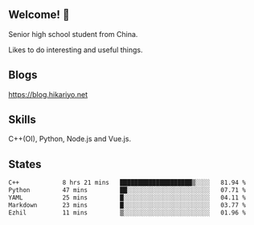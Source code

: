 ## Welcome! 👋

Senior high school student from China.

Likes to do interesting and useful things.

## Blogs

https://blog.hikariyo.net

## Skills

C++(OI), Python, Node.js and Vue.js.

## States

<!--START_SECTION:waka-->

```txt
C++            8 hrs 21 mins   ████████████████████▒░░░░   81.94 %
Python         47 mins         ██░░░░░░░░░░░░░░░░░░░░░░░   07.71 %
YAML           25 mins         █░░░░░░░░░░░░░░░░░░░░░░░░   04.11 %
Markdown       23 mins         █░░░░░░░░░░░░░░░░░░░░░░░░   03.77 %
Ezhil          11 mins         ▒░░░░░░░░░░░░░░░░░░░░░░░░   01.96 %
```

<!--END_SECTION:waka-->


